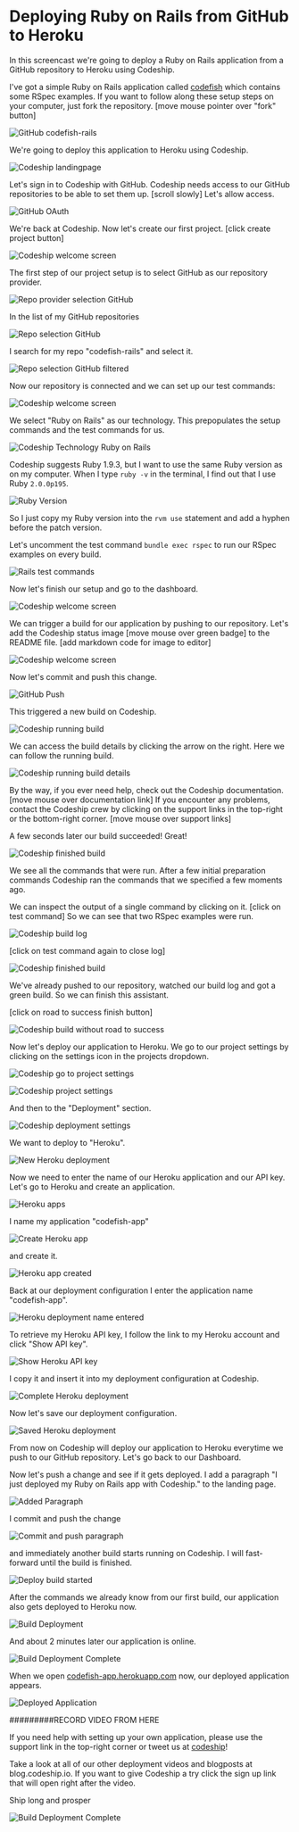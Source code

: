 












Deploying Ruby on Rails from GitHub to Heroku
======================

In this screencast we're going to deploy a Ruby on Rails application from a GitHub repository to Heroku using Codeship.





I've got a simple Ruby on Rails application called [codefish][codefish-repo] which contains some RSpec examples. If you want to follow along these setup steps on your computer, just fork the repository. [move mouse pointer over "fork" button]

![GitHub codefish-rails][screenshot-repository]





We're going to deploy this application to Heroku using Codeship.

![Codeship landingpage][screenshot-codefish-landingpage]

Let's sign in to Codeship with GitHub. Codeship needs access to our GitHub repositories to be able to set them up. [scroll slowly] Let's allow access.

![GitHub OAuth][screenshot-oauth]

We're back at Codeship. Now let's create our first project. [click create project button]

![Codeship welcome screen][screenshot-codeship-welcome]





The first step of our project setup is to select GitHub as our repository provider.

![Repo provider selection GitHub][screenshot-repo-provider-selection]

In the list of my GitHub repositories

![Repo selection GitHub][screenshot-repo-selection]

I search for my repo "codefish-rails" and select it.

![Repo selection GitHub filtered][screenshot-repo-selection-filtered]

Now our repository is connected and we can set up our test commands:

![Codeship welcome screen][screenshot-codeship-technology]

We select "Ruby on Rails" as our technology. This prepopulates the setup commands and the test commands for us.

![Codeship Technology Ruby on Rails][screenshot-codeship-technology-selected]





Codeship suggests Ruby 1.9.3, but I want to use the same Ruby version as on my computer. When I type `ruby -v` in the terminal, I find out that I use Ruby `2.0.0p195`.

![Ruby Version][screenshot-technology-version]

So I just copy my Ruby version into the `rvm use` statement and add a hyphen before the patch version.

Let's uncomment the test command `bundle exec rspec` to run our RSpec examples on every build.

![Rails test commands][screenshot-test-commands]





Now let's finish our setup and go to the dashboard.

![Codeship welcome screen][screenshot-codeship-dasboard]





We can trigger a build for our application by pushing to our repository. Let's add the Codeship status image [move mouse over green badge] to the README file.
[add markdown code for image to editor]

![Codeship welcome screen][screenshot-codeship-image]

Now let's commit and push this change.

![GitHub Push][screenshot-codeship-push]

This triggered a new build on Codeship.

![Codeship running build][screenshot-first-build-running]

We can access the build details by clicking the arrow on the right. Here we can follow the running build.

![Codeship running build details][screenshot-first-build-running-details]

By the way, if you ever need help, check out the Codeship documentation. [move mouse over documentation link] If you encounter any problems, contact the Codeship crew by clicking on the support links in the top-right or the bottom-right corner. [move mouse over support links]

A few seconds later our build succeeded! Great!

![Codeship finished build][screenshot-first-build-finished]

We see all the commands that were run. After a few initial preparation commands Codeship ran the commands that we specified a few moments ago.





We can inspect the output of a single command by clicking on it.
[click on test command]
So we can see that two RSpec examples were run.

![Codeship build log][screenshot-build-log]

[click on test command again to close log]

![Codeship finished build][screenshot-first-build-finished]





We've already pushed to our repository, watched our build log and got a green build. So we can finish this assistant.

[click on road to success finish button]

![Codeship build without road to success][screenshot-build-without-road-to-success]





Now let's deploy our application to Heroku. We go to our project settings by clicking on the settings icon in the projects dropdown.

![Codeship go to project settings][screenshot-go-to-project-settings]

![Codeship project settings][screenshot-project-settings]

And then to the "Deployment" section.

![Codeship deployment settings][screenshot-deployment-settings]

We want to deploy to "Heroku".

![New Heroku deployment][screenshot-new-deployment]





Now we need to enter the name of our Heroku application and our API key. Let's go to Heroku and create an application.

![Heroku apps][screenshot-heroku-apps]

I name my application "codefish-app"

![Create Heroku app][screenshot-create-heroku-app]

and create it.

![Heroku app created][screenshot-heroku-app-created]

Back at our deployment configuration I enter the application name "codefish-app".

![Heroku deployment name entered][screenshot-heroku-deployment-name]

To retrieve my Heroku API key, I follow the link to my Heroku account and click "Show API key".

![Show Heroku API key][screenshot-show-api-key]

I copy it and insert it into my deployment configuration at Codeship.





![Complete Heroku deployment][screenshot-complete-deployment]

Now let's save our deployment configuration.

![Saved Heroku deployment][screenshot-saved-deployment]

From now on Codeship will deploy our application to Heroku everytime we push to our GitHub repository.
Let's go back to our Dashboard.





Now let's push a change and see if it gets deployed. I add a paragraph "I just deployed my Ruby on Rails app with Codeship." to the landing page.

![Added Paragraph][screenshot-added-paragraph]

I commit and push the change

![Commit and push paragraph][screenshot-commit-and-push-paragraph]





and immediately another build starts running on Codeship. I will fast-forward until the build is finished.

![Deploy build started][screenshot-deploy-build-started]

After the commands we already know from our first build, our application also gets deployed to Heroku now.

![Build Deployment][screenshot-build-deployment]

And about 2 minutes later our application is online.

![Build Deployment Complete][screenshot-build-deployment-complete]





When we open [codefish-app.herokuapp.com][codefish-live] now, our deployed application appears.

![Deployed Application][screenshot-deployed-application]

#########RECORD VIDEO FROM HERE

If you need help with setting up your own application, please use the support link in the top-right corner or tweet us at [codeship][codeship-twitter]!

Take a look at all of our other deployment videos and blogposts at blog.codeship.io.
If you want to give Codeship a try click the sign up link that will open right after the video.

Ship long and prosper

![Build Deployment Complete][screenshot-build-deployment-complete]



 [codeship]: https://www.codeship.io/
 [codeship-twitter]: http://www.twitter.com/codeship
 
 [codefish-repo]: https://github.com/codeship-tutorials/codefish-rails
 
 
 [codefish-live]: http://codefish-app.herokuapp.com
 
 [screenshot-repository]: https://raw.githubusercontent.com/codeship/screencast-storyboards/rails-github-heroku/screenshots/github/codefish-rails/repository.png
 [screenshot-codefish-landingpage]: https://raw.githubusercontent.com/codeship/screencast-storyboards/rails-github-heroku/screenshots/codeship-landingpage.png
 [screenshot-oauth]: https://raw.githubusercontent.com/codeship/screencast-storyboards/rails-github-heroku/screenshots/github/oauth.png
 [screenshot-codeship-welcome]: https://raw.githubusercontent.com/codeship/screencast-storyboards/rails-github-heroku/screenshots/codeship-welcome.png
 [screenshot-repo-provider-selection]: https://raw.githubusercontent.com/codeship/screencast-storyboards/rails-github-heroku/screenshots/github/repo-provider-selection.png
 [screenshot-repo-selection]: https://raw.githubusercontent.com/codeship/screencast-storyboards/rails-github-heroku/screenshots/repo-selection.png
 [screenshot-repo-selection-filtered]: https://raw.githubusercontent.com/codeship/screencast-storyboards/rails-github-heroku/screenshots/rails/codefish-rails-selection-filtered.png
 [screenshot-codeship-technology]: https://raw.githubusercontent.com/codeship/screencast-storyboards/rails-github-heroku/screenshots/codeship-technology.png
 [screenshot-codeship-technology-selected]: https://raw.githubusercontent.com/codeship/screencast-storyboards/rails-github-heroku/screenshots/rails/codeship-technology.png
 [screenshot-technology-version]: https://raw.githubusercontent.com/codeship/screencast-storyboards/rails-github-heroku/screenshots/rails/technology-version.png
 [screenshot-test-commands]: https://raw.githubusercontent.com/codeship/screencast-storyboards/rails-github-heroku/screenshots/rails/test-commands.png
 [screenshot-codeship-dasboard]: https://raw.githubusercontent.com/codeship/screencast-storyboards/rails-github-heroku/screenshots/github/codefish-rails/codeship-dashboard.png
 [screenshot-codeship-image]: https://raw.githubusercontent.com/codeship/screencast-storyboards/rails-github-heroku/screenshots/rails/codeship-image.png
 [screenshot-codeship-readme]: https://raw.githubusercontent.com/codeship/screencast-storyboards/rails-github-heroku/screenshots/rails/readme.png
 [screenshot-codeship-push]: https://raw.githubusercontent.com/codeship/screencast-storyboards/rails-github-heroku/screenshots/github/codefish-rails/push.png
 [screenshot-first-build-running]: https://raw.githubusercontent.com/codeship/screencast-storyboards/rails-github-heroku/screenshots/rails/first-build-running.png
 [screenshot-first-build-running-details]: https://raw.githubusercontent.com/codeship/screencast-storyboards/rails-github-heroku/screenshots/github/codefish-rails/first-build-running-details.png
 [screenshot-first-build-finished]: https://raw.githubusercontent.com/codeship/screencast-storyboards/rails-github-heroku/screenshots/github/codefish-rails/first-build-finished.png
 [screenshot-build-log]: https://raw.githubusercontent.com/codeship/screencast-storyboards/rails-github-heroku/screenshots/github/codefish-rails/build-log.png
 [screenshot-build-without-road-to-success]: https://raw.githubusercontent.com/codeship/screencast-storyboards/rails-github-heroku/screenshots/github/codefish-rails/build-without-road-to-success.png
 [screenshot-go-to-project-settings]: https://raw.githubusercontent.com/codeship/screencast-storyboards/rails-github-heroku/screenshots/github/codefish-rails/go-to-project-settings.png
 [screenshot-project-settings]: https://raw.githubusercontent.com/codeship/screencast-storyboards/rails-github-heroku/screenshots/rails/project-settings.png
 [screenshot-deployment-settings]: https://raw.githubusercontent.com/codeship/screencast-storyboards/rails-github-heroku/screenshots/rails/deployment-settings.png
 [screenshot-new-deployment]: https://raw.githubusercontent.com/codeship/screencast-storyboards/rails-github-heroku/screenshots/rails/heroku/new-deployment.png
 [screenshot-heroku-apps]: https://raw.githubusercontent.com/codeship/screencast-storyboards/rails-github-heroku/screenshots/heroku/heroku-apps.png
 [screenshot-create-heroku-app]: https://raw.githubusercontent.com/codeship/screencast-storyboards/rails-github-heroku/screenshots/heroku/create-heroku-app.png
 [screenshot-heroku-app-created]: https://raw.githubusercontent.com/codeship/screencast-storyboards/rails-github-heroku/screenshots/heroku/heroku-app-created.png
 [screenshot-heroku-deployment-name]: https://raw.githubusercontent.com/codeship/screencast-storyboards/rails-github-heroku/screenshots/rails/heroku/heroku-deployment-name.png
 [screenshot-show-api-key]: https://raw.githubusercontent.com/codeship/screencast-storyboards/rails-github-heroku/screenshots/heroku/show-api-key.png
 [screenshot-complete-deployment]: https://raw.githubusercontent.com/codeship/screencast-storyboards/rails-github-heroku/screenshots/rails/heroku/complete-deployment.png
 [screenshot-saved-deployment]: https://raw.githubusercontent.com/codeship/screencast-storyboards/rails-github-heroku/screenshots/rails/heroku/saved-deployment.png
 [screenshot-added-paragraph]: https://raw.githubusercontent.com/codeship/screencast-storyboards/rails-github-heroku/screenshots/rails/added-paragraph.png
 [screenshot-commit-and-push-paragraph]: https://raw.githubusercontent.com/codeship/screencast-storyboards/rails-github-heroku/screenshots/github/codefish-rails/commit-and-push-paragraph.png
 [screenshot-deploy-build-started]: https://raw.githubusercontent.com/codeship/screencast-storyboards/rails-github-heroku/screenshots/rails/heroku/deploy-build-started.png
 [screenshot-build-deployment]: https://raw.githubusercontent.com/codeship/screencast-storyboards/rails-github-heroku/screenshots/rails/heroku/build-deployment.png
 [screenshot-build-deployment-complete]: https://raw.githubusercontent.com/codeship/screencast-storyboards/rails-github-heroku/screenshots/rails/heroku/build-deployment-complete.png
 [screenshot-deployed-application]: https://raw.githubusercontent.com/codeship/screencast-storyboards/rails-github-heroku/screenshots/rails/heroku/deployed-application.png
 [screenshot-select-post-hook]: https://raw.githubusercontent.com/codeship/screencast-storyboards/rails-github-heroku/screenshots/github/codefish-rails/select-post-hook.png
 [screenshot-paste-hook-url]: https://raw.githubusercontent.com/codeship/screencast-storyboards/rails-github-heroku/screenshots/github/codefish-rails/paste-hook-url.png
 [screenshot-hook-added]: https://raw.githubusercontent.com/codeship/screencast-storyboards/rails-github-heroku/screenshots/github/codefish-rails/hook-added.png
 [screenshot-deployment-username]: https://raw.githubusercontent.com/codeship/screencast-storyboards/rails-github-heroku/screenshots/rails/heroku/username.png
 [screenshot-create-deployment-token]: https://raw.githubusercontent.com/codeship/screencast-storyboards/rails-github-heroku/screenshots/rails/heroku/create-token.png
 [screenshot-add-deployment-config]: https://raw.githubusercontent.com/codeship/screencast-storyboards/rails-github-heroku/screenshots/heroku/add-config.png
 [screenshot-commit-and-push-deployment-config]: https://raw.githubusercontent.com/codeship/screencast-storyboards/rails-github-heroku/screenshots/github/codefish-rails/heroku/commit-and-push-deployment-config.png
 [screenshot-dotcloud-api-key]: https://raw.githubusercontent.com/codeship/screencast-storyboards/rails-github-heroku/screenshots/heroku/api-key.png
 [screenshot-dotcloud-deployment-api-key]: https://raw.githubusercontent.com/codeship/screencast-storyboards/rails-github-heroku/screenshots/rails/heroku/deployment-api-key.png
 [screenshot-dotcloud-yml]: https://raw.githubusercontent.com/codeship/screencast-storyboards/rails-github-heroku/screenshots/rails/heroku/dotcloud-yml.png
 [screenshot-dotcloud-wsgi-py]: https://raw.githubusercontent.com/codeship/screencast-storyboards/rails-github-heroku/screenshots/rails/heroku/wsgi-py.png
 [screenshot-deployment-documentation-page]: https://raw.githubusercontent.com/codeship/screencast-storyboards/rails-github-heroku/screenshots/rails/heroku/documentation-page.png
 [screenshot-empty-deployment]: https://raw.githubusercontent.com/codeship/screencast-storyboards/rails-github-heroku/screenshots/rails/heroku/empty-deployment.png
 [screenshot-deployment-home-page]: https://raw.githubusercontent.com/codeship/screencast-storyboards/rails-github-heroku/screenshots/heroku/home-page.png
 [screenshot-new-deployment-app]: https://raw.githubusercontent.com/codeship/screencast-storyboards/rails-github-heroku/screenshots/rails/heroku/new-deployment-app.png
 [screenshot-deployment-oauth]: https://raw.githubusercontent.com/codeship/screencast-storyboards/rails-github-heroku/screenshots/heroku/oauth.png
 [screenshot-app-yml]: https://raw.githubusercontent.com/codeship/screencast-storyboards/rails-github-heroku/screenshots/rails/heroku/app-yml.png
 [screenshot-install-tool]: https://raw.githubusercontent.com/codeship/screencast-storyboards/rails-github-heroku/screenshots/heroku/install-tool.png
 [screenshot-sign-in-to-deployment]: https://raw.githubusercontent.com/codeship/screencast-storyboards/rails-github-heroku/screenshots/heroku/sign-in-to-deployment.png
 [screenshot-create-api-token]: https://raw.githubusercontent.com/codeship/screencast-storyboards/rails-github-heroku/screenshots/heroku/create-api-token.png
 [screenshot-insert-api-token]: https://raw.githubusercontent.com/codeship/screencast-storyboards/rails-github-heroku/screenshots/heroku/insert-api-token.png
 [screenshot-look-up-url]: https://raw.githubusercontent.com/codeship/screencast-storyboards/rails-github-heroku/screenshots/heroku/look-up-url.png

